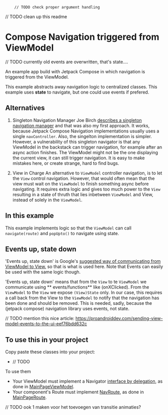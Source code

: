         // TODO check proper argument handling

// TODO clean up this readme

# Compose Navigation triggered from ViewModel

// TODO currently old events are overwritten, that's state....

An example app build with Jetpack Compose in which navigation is triggered from the ViewModel.

This example abstracts away navigation logic to centralized classes. This example uses **state** to
navigate, but one could use events if prefered.

## Alternatives

1. Singleton Navigation Manager Joe
   Birch [describes a singleton navigation manager]("https://medium.com/google-developer-experts/modular-navigation-with-jetpack-compose-fda9f6b2bef7")
   and that was also my first approach. It works, because Jetpack Compose Navigation implementations
   usually uses a single `navController`. Also, the singelton implementation is simpler. However, a
   vulnerability of this singleton navigator is that any ViewModel in the backstack can trigger
   navigation, for example after an async action finishes. The ViewModel might not be the one
   displaying the current view, it can still trigger navigation. It is easy to make mistakes here,
   or create strange, hard to find bugs.

2. View in Charge An alternative to `ViewModel` controller navigation, is to let the `View` control
   navigation. However, that would often mean that the view must wait on the `ViewModel` to finish
   something async before navigating. It requires extra logic and gives too much power to the `View`
   resulting in a state of thruth that lies inbetween `ViewModel` and View, instead of solely in
   the `ViewModel`.

## In this example

This example implements logic so that the `ViewModel` can call `navigate(route)` and `popUpto()` to
navigate using state.

## Events up, state down

'Events up, state down' is
Google's [suggested way of communicating from ViewModel to View.](https://developer.android.com/jetpack/guide/ui-layer#udf)
so that is what is used here. Note that Events can easily be used with the same logic though.

'Events up, state down' means that from the `View` to te `ViewModel` we communicate using **
events/functions** like (onXClicked). From the `ViewModel` to the `View` we expose `(View)State`
only. In our case, this requires a call back from the View to the `ViewModel` to notify that the
navigation has been done and should be removed. This is needed, sadly, because the (jetpack compose)
navigation library uses events, not state.

// TODO mention this nice
article: https://proandroiddev.com/sending-view-model-events-to-the-ui-eef76bdd632c

## To use this in your project

Copy paste these classes into your project:

- // TODO

To use them

- Your ViewModel must implement a
  Navigator [interface by delegation]("https://kotlinlang.org/docs/delegation.html), as done
  in [MainPageViewModel]("./app/src/main/java/nl/frank/vmnc/ui/main/MainPageViewModel.kt").
- Your component's Route must
  implement [NavRoute]("./app/src/main/java/nl/frank/vmnc/ui/nav/NavRoute.kt"), as done
  in [MainPageRoute]("./app/src/main/java/nl/frank/vmnc/ui/main/MainPage.kt").

// TODO ook 1 maken voor het toevoegen van transitie animaties?
